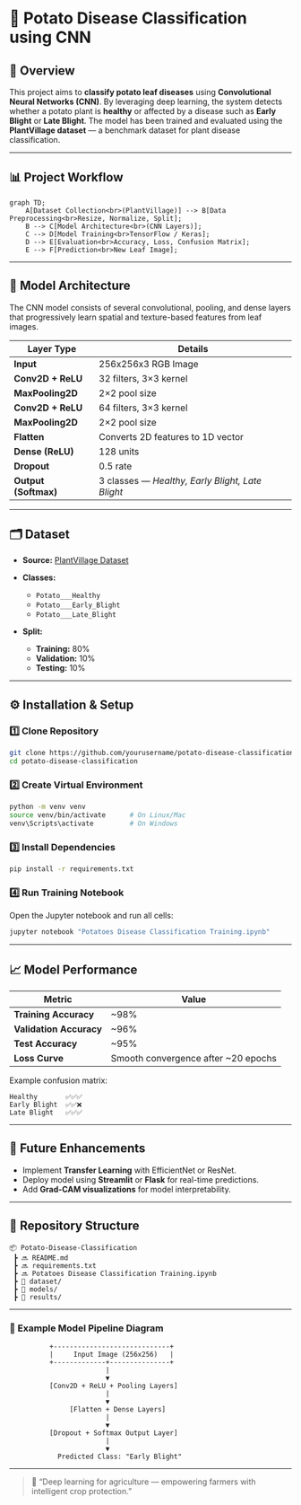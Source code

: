# 🥔 Potato Disease Classification using CNN

## 🌱 Overview

This project aims to **classify potato leaf diseases** using **Convolutional Neural Networks (CNN)**. By leveraging deep learning, the system detects whether a potato plant is **healthy** or affected by a disease such as **Early Blight** or **Late Blight**.
The model has been trained and evaluated using the **PlantVillage dataset** — a benchmark dataset for plant disease classification.

---

## 📊 Project Workflow

```mermaid
graph TD;
    A[Dataset Collection<br>(PlantVillage)] --> B[Data Preprocessing<br>Resize, Normalize, Split];
    B --> C[Model Architecture<br>(CNN Layers)];
    C --> D[Model Training<br>TensorFlow / Keras];
    D --> E[Evaluation<br>Accuracy, Loss, Confusion Matrix];
    E --> F[Prediction<br>New Leaf Image];
```

---

## 🧠 Model Architecture

The CNN model consists of several convolutional, pooling, and dense layers that progressively learn spatial and texture-based features from leaf images.

| Layer Type           | Details                                          |
| -------------------- | ------------------------------------------------ |
| **Input**            | 256x256x3 RGB Image                              |
| **Conv2D + ReLU**    | 32 filters, 3×3 kernel                           |
| **MaxPooling2D**     | 2×2 pool size                                    |
| **Conv2D + ReLU**    | 64 filters, 3×3 kernel                           |
| **MaxPooling2D**     | 2×2 pool size                                    |
| **Flatten**          | Converts 2D features to 1D vector                |
| **Dense (ReLU)**     | 128 units                                        |
| **Dropout**          | 0.5 rate                                         |
| **Output (Softmax)** | 3 classes — *Healthy, Early Blight, Late Blight* |

---

## 🗂️ Dataset

* **Source:** [PlantVillage Dataset](https://www.kaggle.com/datasets/emmarex/plantdisease)
* **Classes:**

  * `Potato___Healthy`
  * `Potato___Early_Blight`
  * `Potato___Late_Blight`
* **Split:**

  * **Training:** 80%
  * **Validation:** 10%
  * **Testing:** 10%

---

## ⚙️ Installation & Setup

### 1️⃣ Clone Repository

```bash
git clone https://github.com/yourusername/potato-disease-classification.git
cd potato-disease-classification
```

### 2️⃣ Create Virtual Environment

```bash
python -m venv venv
source venv/bin/activate      # On Linux/Mac
venv\Scripts\activate         # On Windows
```

### 3️⃣ Install Dependencies

```bash
pip install -r requirements.txt
```

### 4️⃣ Run Training Notebook

Open the Jupyter notebook and run all cells:

```bash
jupyter notebook "Potatoes Disease Classification Training.ipynb"
```

---

## 📈 Model Performance

| Metric                  | Value                               |
| ----------------------- | ----------------------------------- |
| **Training Accuracy**   | ~98%                                |
| **Validation Accuracy** | ~96%                                |
| **Test Accuracy**       | ~95%                                |
| **Loss Curve**          | Smooth convergence after ~20 epochs |

Example confusion matrix:

```
Healthy       ✅✅✅
Early Blight  ✅✅❌
Late Blight   ✅✅✅
```

---

## 🔮 Future Enhancements

* Implement **Transfer Learning** with EfficientNet or ResNet.
* Deploy model using **Streamlit** or **Flask** for real-time predictions.
* Add **Grad-CAM visualizations** for model interpretability.

---

## 📁 Repository Structure

```
📦 Potato-Disease-Classification
 ┣ 🔜 README.md
 ┣ 🔜 requirements.txt
 ┣ 🔜 Potatoes Disease Classification Training.ipynb
 ┣ 📂 dataset/
 ┣ 📂 models/
 ┣ 📂 results/
```
---

### 🧩 Example Model Pipeline Diagram

```plaintext
          +-----------------------------+
          |     Input Image (256x256)   |
          +-------------+---------------+
                        |
                        ▼
          [Conv2D + ReLU + Pooling Layers]
                        |
                        ▼
               [Flatten + Dense Layers]
                        |
                        ▼
          [Dropout + Softmax Output Layer]
                        |
                        ▼
            Predicted Class: "Early Blight"
```

---

> 🚀 “Deep learning for agriculture — empowering farmers with intelligent crop protection.”
